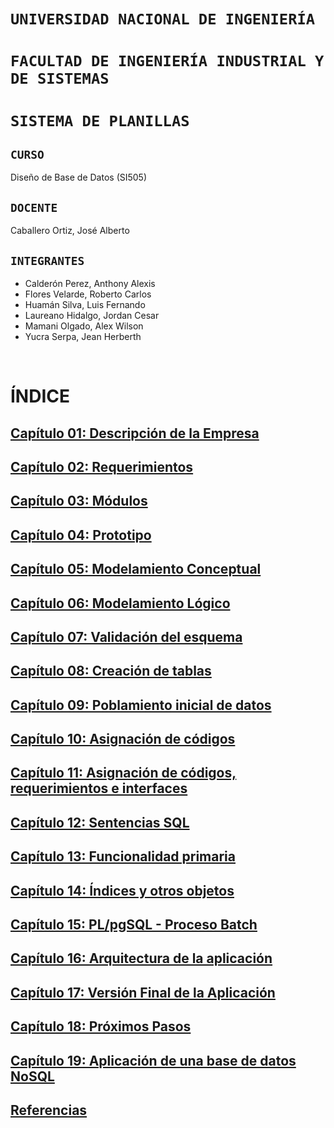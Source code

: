 # `UNIVERSIDAD NACIONAL DE INGENIERÍA`
# `FACULTAD DE INGENIERÍA INDUSTRIAL Y DE SISTEMAS`
# `SISTEMA DE PLANILLAS`
## `CURSO`
Diseño de Base de Datos (SI505)
## `DOCENTE`
Caballero Ortiz, José Alberto
## `INTEGRANTES`
- Calderón Perez, Anthony Alexis
- Flores Velarde, Roberto Carlos
- Huamán Silva, Luis Fernando
- Laureano Hidalgo, Jordan Cesar
- Mamani Olgado, Alex Wilson
- Yucra Serpa, Jean Herberth

<br>

# ÍNDICE
## [Capítulo 01: Descripción de la Empresa](https://github.com/JordanLau21/DBD-Grupo2---23-2/blob/main/MONOGRAF%C3%8DA/Cap%C3%ADtulo%2001%3A%20Descripci%C3%B3n%20de%20la%20Empresa.md)
## [Capítulo 02: Requerimientos](https://github.com/JordanLau21/DBD-Grupo2---23-2/blob/main/MONOGRAF%C3%8DA/Cap%C3%ADtulo%2002%3A%20Requerimientos.md)
## [Capítulo 03: Módulos](https://github.com/JordanLau21/DBD-Grupo2---23-2/blob/main/MONOGRAF%C3%8DA/Cap%C3%ADtulo%2003%3A%20M%C3%B3dulos.md)
## [Capítulo 04: Prototipo](https://github.com/JordanLau21/DBD-Grupo2---23-2/blob/main/MONOGRAF%C3%8DA/Cap%C3%ADtulo%2004%3A%20Prototipo.md)
## [Capítulo 05: Modelamiento Conceptual](https://github.com/JordanLau21/DBD-Grupo2---23-2/blob/main/MONOGRAF%C3%8DA/Cap%C3%ADtulo%2005%3A%20Modelamiento%20Conceptual.md)
## [Capítulo 06: Modelamiento Lógico](https://github.com/JordanLau21/DBD-Grupo2---23-2/blob/main/MONOGRAF%C3%8DA/Cap%C3%ADtulo%2006%3A%20Modelamiento%20L%C3%B3gico.md)
## [Capítulo 07: Validación del esquema](https://github.com/JordanLau21/DBD-Grupo2---23-2/blob/main/MONOGRAF%C3%8DA/Cap%C3%ADtulo%2007%3A%20Validaci%C3%B3n%20del%20esquema.md)
## [Capítulo 08: Creación de tablas](https://github.com/JordanLau21/DBD-Grupo2---23-2/blob/main/MONOGRAF%C3%8DA/Cap%C3%ADtulo%2008%3A%20Creacion%20de%20tablas.md)
## [Capítulo 09: Poblamiento inicial de datos](https://github.com/JordanLau21/DBD-Grupo2---23-2/blob/main/MONOGRAF%C3%8DA/Cap%C3%ADtulo%2009%3A%20Poblamiento%20inicial%20de%20datos.md)
## [Capítulo 10: Asignación de códigos](https://github.com/JordanLau21/DBD-Grupo2---23-2/blob/main/MONOGRAF%C3%8DA/Cap%C3%ADtulo%2010%3A%20Asignaci%C3%B3n%20de%20c%C3%B3digos.md)
## [Capítulo 11: Asignación de códigos, requerimientos e interfaces](https://github.com/JordanLau21/DBD-Grupo2---23-2/blob/main/MONOGRAF%C3%8DA/Cap%C3%ADtulo%2011%3A%20Asignacion%20de%20codigos%2C%20requerimientos%20e%20interfaces.md)
## [Capítulo 12: Sentencias SQL](https://github.com/JordanLau21/DBD-Grupo2---23-2/blob/main/MONOGRAF%C3%8DA/Cap%C3%ADtulo%2012%3A%20Sentencias%20SQL.md)
## [Capítulo 13: Funcionalidad primaria](https://github.com/JordanLau21/DBD-Grupo2---23-2/blob/main/MONOGRAF%C3%8DA/Cap%C3%ADtulo%2013%3A%20Funcionalidad%20primaria.md)
## [Capítulo 14: Índices y otros objetos](https://github.com/JordanLau21/DBD-Grupo2---23-2/blob/main/MONOGRAF%C3%8DA/Cap%C3%ADtulo%2014%3A%20%C3%8Dndices%20y%20otros%20objetos%20de%20BD.md)
## [Capítulo 15: PL/pgSQL - Proceso Batch](https://github.com/JordanLau21/DBD-Grupo2---23-2/blob/main/MONOGRAF%C3%8DA/Cap%C3%ADtulo%2015%3A%20PL_pgSQL%20%E2%80%93%20Proceso%20Batch.md)
## [Capítulo 16: Arquitectura de la aplicación](https://github.com/JordanLau21/DBD-Grupo2---23-2/blob/main/MONOGRAF%C3%8DA/Cap%C3%ADtulo%2016%3A%20Arquitectura%20de%20la%20Aplicaci%C3%B3n.md)
## [Capítulo 17: Versión Final de la Aplicación](https://github.com/JordanLau21/DBD-Grupo2---23-2/blob/main/MONOGRAF%C3%8DA/Cap%C3%ADtulo%2017%3A%20Versi%C3%B3n%20Final%20de%20la%20Aplicaci%C3%B3n.md)
## [Capítulo 18: Próximos Pasos](https://github.com/JordanLau21/DBD-Grupo2---23-2/blob/main/MONOGRAF%C3%8DA/Cap%C3%ADtulo%2018%3A%20Pr%C3%B3ximos%20Pasos.md)
## [Capítulo 19: Aplicación de una base de datos NoSQL](https://github.com/JordanLau21/DBD-Grupo2---23-2/blob/main/MONOGRAF%C3%8DA/Cap%C3%ADtulo%2019%3A%20Aplicaci%C3%B3n%20de%20una%20base%20de%20datos%20NoSQL.md)

## [Referencias](https://github.com/JordanLau21/DBD-Grupo2---23-2/blob/main/MONOGRAF%C3%8DA/Referencias.md)

